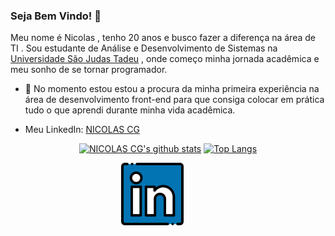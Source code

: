 ### Seja Bem Vindo! 👋

Meu nome é Nicolas , tenho 20 anos e busco fazer a diferença na área de TI . Sou estudante de Análise e Desenvolvimento de Sistemas na [Universidade São Judas Tadeu](https://www.usjt.br) , onde começo minha jornada acadêmica e meu sonho de se tornar programador. 

- 🔭 No momento estou estou a procura da minha primeira experiência na área de desenvolvimento front-end para que consiga colocar em prática tudo o que aprendi durante minha vida acadêmica.

- Meu LinkedIn: [NICOLAS CG](https://www.linkedin.com/in/nicolas-cassiano-451b9b195/)

<div align="center" >

[![NICOLAS CG's github stats](https://github-readme-stats.vercel.app/api?username=nicolas1908&show_icons=true&theme=radical&bg_color=30,0d0d0d,191919&title_color=fff&text_color=fff&icon_color=79ff97)](https://github.com/anuraghazra/github-readme-stats)
[![Top Langs](https://github-readme-stats.vercel.app/api/top-langs/?username=nicolas1908&layout=compact&theme=radical&bg_color=30,0d0d0d,191919&title_color=fff&text_color=fff&icon_color=79ff97)](https://github.com/anuraghazra/github-readme-stats)
<div style="align-self: center;align-items: center; display: flex; justify-content: space-between; width: 150px;" >
  <a href="https://www.linkedin.com/in/nicolas-cassiano-451b9b195/">
    <img src="https://github.com/Nicolas1908/Nicolas1908/blob/main/github/linkedin.png" alt="LinkedIn" height="100">
  </a>
</div>
</div>
